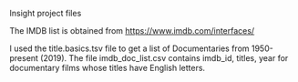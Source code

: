 Insight project files

The IMDB list is obtained from https://www.imdb.com/interfaces/

I used the title.basics.tsv file to get a list of Documentaries from 1950-present (2019).
The file imdb_doc_list.csv contains imdb_id, titles, year for documentary films whose titles have English letters.
